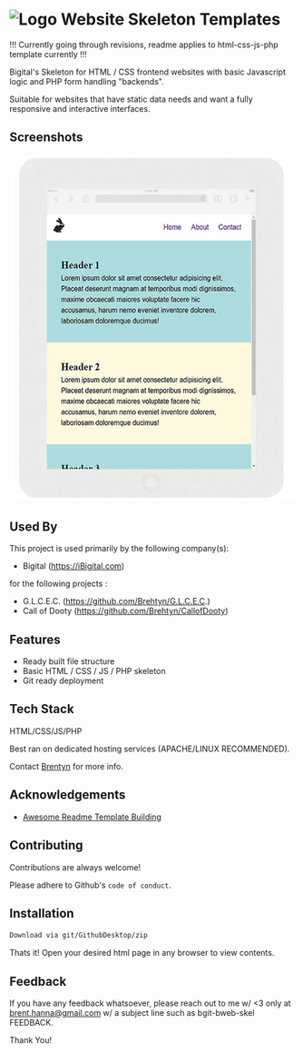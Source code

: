 # ![Logo](https://github.com/Brehtyn/bgit-bweb-skel/blob/main/html-css-js-php/assets/common/favicon.ico?raw=true) Website Skeleton Templates

!!! Currently going through revisions, readme applies to html-css-js-php template currently !!!

Bigital's Skeleton for HTML / CSS frontend websites with basic Javascript logic and PHP form handling "backends".

Suitable for websites that have static data needs and want a fully responsive and interactive interfaces.

## Screenshots

![Website Screenshot](https://github.com/Brehtyn/bgit-bweb-skel/blob/main/html-css-js-php/assets/common//SharedScreenshot.jpg?raw=true)


## Used By

This project is used primarily by the following company(s):

- Bigital (https://iBigital.com)

for the following projects : 
  
- G.L.C.E.C. (https://github.com/Brehtyn/G.L.C.E.C.)
- Call of Dooty (https://github.com/Brehtyn/CallofDooty)

## Features

- Ready built file structure
- Basic HTML / CSS / JS / PHP skeleton
- Git ready deployment

## Tech Stack

HTML/CSS/JS/PHP

Best ran on dedicated hosting services (APACHE/LINUX RECOMMENDED).

Contact [Brentyn](https://ibigital.com/) for more info.


## Acknowledgements

- [Awesome Readme Template Building](https://https://readme.so/)

## Contributing

Contributions are always welcome!

Please adhere to Github's `code of conduct`.

  
## Installation 

```bash 
Download via git/GithubDesktop/zip
```
    
Thats it! Open your desired html page in any browser to view contents.
## Feedback

If you have any feedback whatsoever, please reach out to me w/ <3 only 
at brent.hanna@gmail.com
w/ a subject line such as bgit-bweb-skel FEEDBACK.

Thank You!

  

